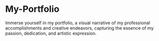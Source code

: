 # My-Portfolio
Immerse yourself in my portfolio, a visual narrative of my professional accomplishments and creative endeavors, capturing the essence of my passion, dedication, and artistic expression.
